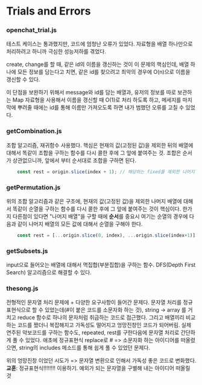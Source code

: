 # Trials and Errors
### openchat_trial.js
테스트 케이스는 통과했지만, 코드에 엄청난 오류가 있었다. 자료형을 배열 하나만으로 처리하려고 하니까 극심한 성능저하를 겪었다.

create, change를 할 때, 같은 id의 이름을 갱신하는 것이 이 문제의 핵심인데, 배열 하나에 모든 정보를 담는다고 치면, 같은 id를 찾으려고 최악의 경우에 O(n)으로 이름을 갱신할 수 있다. 

이 단점을 보완하기 위해서 message와 id를 담는 배열과, 유저의 정보를 따로 보관하는 Map 자료형을 사용해서 이름을 갱신할 때 O(1)로 처리 하도록 하고, 메세지를 마지막에 뿌려줄 때에는 id를 통해 이름만 가져오도록 하면 내가 범했던 오류를 고칠 수 있었다.

### getCombination.js
조합 알고리즘, 재귀함수 사용했다. 핵심은 현재의 값(고정된 값)을 제외한 뒤의 배열에 대해서 똑같이 조합을 구하는 함수를 다시 콜한 후에 그 앞에 붙여주는 것. 조합은 순서가 상관없으니까, 앞에서 부터 순서대로 조합을 구하면 된다.
```javascript
    const rest = origin.slice(index + 1); // 해당하는 fixed를 제외한 나머지 뒤
```

### getPermutation.js
위의 조합 알고리즘과 같은 구조에, 현재의 값(고정된 값)을 제외한 나머지 배열에 대해서 똑같이 순열을 구하는 함수를 다시 콜한 후에 그 앞에 붙여주는 것이 핵심이다. 한가지 다른점이 있다면 "나머지 배열"을 구할 때에 **순서**를 중요시 여기는 순열의 경우에 다음과 같이 나머지 배열의 모든 값에 대해서 순열을 구해야 한다.
```javascript
    const rest = [...origin.slice(0, index), ...origin.slice(index+1)] // 해당하는 fixed를 제외한 나머지 배열 
```

### getSubsets.js
input으로 들어오는 배열에 대해서 멱집합(부분집합)을 구하는 함수. DFS(Depth First Search) 알고리즘으로 해결할 수 있다.

### thesong.js
전형적인 문자열 처리 문제에 + 다양한 요구사항이 들어간 문제다.
문자열 처리를 정규표현식으로 할 수 있었는데(#이 붙은 코드를 소문자화 하는 것), string -> array 를 거치고 reduce 함수로 하나의 문자처럼 취급하는 코드로 접근했다. 그리고 배열끼리 비교하는 코드를 짰더니 복잡해지고 가독성도 떨어지고 엉망진창인 코드가 되어버림.
실제 연주된 악보코드를 구하는 함수도, repeated, rest를 구한다음에 문자열 처리로 간단하게 풀 수 있었다.
애초에 정규표현식 replace로 # => 소문자화 하는 아이디어를 떠올렸으면, string의 includes 메소드를 통해 쉽게 풀 수 있었던 문제다.

위의 엉망진창 이었던 시도가 => 문자열 변환으로 인해서 가독성 좋은 코드로 변화했다. 
**교훈**: 정규표현식!!!!!!!! 이용하기. 예외가 되는 문자열을 구별해 내는 아이디어 떠올릴 것